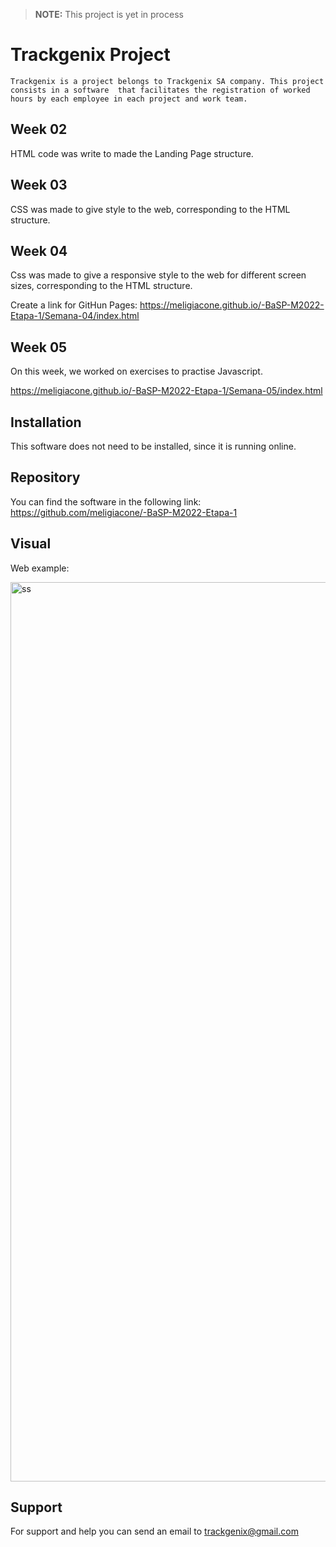 > **NOTE:**
> This project is yet in process
# Trackgenix Project
``` 
Trackgenix is a project belongs to Trackgenix SA company. This project consists in a software  that facilitates the registration of worked hours by each employee in each project and work team.
```
## Week 02

HTML code was write to made the Landing Page structure.


## Week 03

CSS was made to give style to the web, corresponding to the HTML structure.

## Week 04

Css was made to give a responsive style to the web for different screen sizes, corresponding to the HTML structure.

Create a link for GitHun Pages: https://meligiacone.github.io/-BaSP-M2022-Etapa-1/Semana-04/index.html

## Week 05

On this week, we worked on exercises to practise Javascript. 

https://meligiacone.github.io/-BaSP-M2022-Etapa-1/Semana-05/index.html


## Installation
This software does not need to be installed, since it is running online.
## Repository
You can find the software in the following link: https://github.com/meligiacone/-BaSP-M2022-Etapa-1
## Visual
Web example: 

<img width="1439" alt="ss" src="https://user-images.githubusercontent.com/101221400/160519196-6824f444-9771-4e95-83b1-3ea026e7f46e.png">

## Support 
For support and help you can send an email to trackgenix@gmail.com